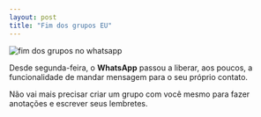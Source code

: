 ```yaml
---
layout: post
title: "Fim dos grupos EU"
---
```


![fim dos grupos no whatsapp](https://techcrunch.com/wp-content/uploads/2022/11/whatsapp-message-yourself.jpg?h=337&w=600&crop=1)

Desde segunda-feira, o **WhatsApp** passou a liberar, aos poucos, a funcionalidade de mandar mensagem para o seu próprio contato. 

Não vai mais precisar criar um grupo com você mesmo para fazer anotações e escrever seus lembretes.





